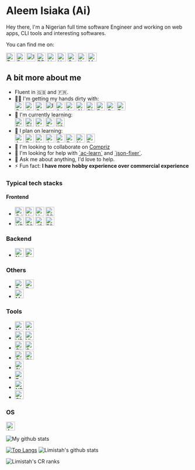 # Aleem Isiaka (Ai)

Hey there, I'm a Nigerian full time software Engineer and working on web apps, CLI tools and interesting softwares.

You can find me on:

<p>
  <a href="https://twitter.com/limistah"><img src="https://github.com/limistah/limistah/blob/master/assets/twitter.svg" width="24px" alt="Twitter"></a>
  <a href="https://www.facebook.com/limistah"><img src="https://github.com/limistah/limistah/blob/master/assets/facebook.svg" width="24px" alt="Facebook"></a>
  <a href="https://www.instagram.com/limistah"><img src="https://github.com/limistah/limistah/blob/master/assets/instagram.svg" width="24px" alt="Instagram"></a>
  <a href="https://dev.to/limistah"><img src="https://github.com/limistah/limistah/blob/master/assets/dev-dot-to.svg" width="24px" alt="DEV.to"></a>
  <a href="https://www.linkedin.com/in/limistah"><img src="https://github.com/limistah/limistah/blob/master/assets/linkedin.svg" width="24px" alt="Linkedin"></a>
  <a href="https://hashnode.com/@limistah"><img src="https://github.com/limistah/limistah/blob/master/assets/hashnode.svg" width="24px" alt="Hashnode"></a>
  <a href="https://profile.codersrank.io/user/limistah/"><img src="https://github.com/limistah/limistah/blob/master/assets/codersrank.svg" width="24px" alt="CodersRank"></a>
  <a href="https://www.youtube.com/channel/UCF8KzEYd35lyB8tGluQ6YFg?view_as=subscriber"><img src="https://github.com/limistah/limistah/blob/master/assets/youtube.svg" width="24px" alt="YouTube"></a>
  <a href="https://medium.com/@B.Max"><img src="https://github.com/limistah/limistah/blob/master/assets/medium.svg" width="24px" alt="Medium"></a>
</p>

## A bit more about me

<ul>
  <li>Fluent in 🇬🇧 and 🇫🇷.</li>
  <li>
    👨‍💻 I'm getting my hands dirty with:<br>
    <img src="https://github.com/limistah/limistah/blob/master/assets/quasar.svg" width="24px" alt="Quasar">
    <img src="https://github.com/limistah/limistah/blob/master/assets/jirasoftware.svg" width="24px" alt="Jira Software">
    <img src="https://github.com/limistah/limistah/blob/master/assets/confluence.svg" width="24px" alt="Confluence">
    <img src="https://github.com/limistah/limistah/blob/master/assets/ionic.svg" width="24px" alt="Ionic">
    <img src="https://github.com/limistah/limistah/blob/master/assets/aws.svg" width="24px" alt="AWS">
    <img src="https://github.com/limistah/limistah/blob/master/assets/angular.svg" width="24px" alt="Angular">
    <img src="https://github.com/limistah/limistah/blob/master/assets/dot-net.svg" width="24px" alt=".NET Core">
    <img src="https://github.com/limistah/limistah/blob/master/assets/gitlab.svg" width="24px" alt="GitLab">
    <img src="https://github.com/limistah/limistah/blob/master/assets/fastify.svg" width="24px" alt="Fastify">
    <img src="https://github.com/limistah/limistah/blob/master/assets/capacitor.svg" width="24px" alt="Capacitor">
    <img src="https://github.com/limistah/limistah/blob/master/assets/terraform.svg" width="24px" alt="Terraform">
  </li>
  <li>
    🌱 I'm currently learning:<br>
    <img src="https://github.com/limistah/limistah/blob/master/assets/flutter.svg" width="24px" alt="Flutter">
    <img src="https://github.com/limistah/limistah/blob/master/assets/clickup.svg" width="24px" alt="ClickUp">
    <img src="https://github.com/limistah/limistah/blob/master/assets/xero.svg" width="24px" alt="Xero">
    <img src="https://github.com/limistah/limistah/blob/master/assets/docker.svg" width="24px" alt="Docker">
    <img src="https://github.com/limistah/limistah/blob/master/assets/kubernetes.svg" width="24px" alt="K8s">
  </li>
  <li>
    🌱 I plan on learning:<br>
    <img src="https://github.com/limistah/limistah/blob/master/assets/ansible.svg" width="24px" alt="Ansible">
    <img src="https://github.com/limistah/limistah/blob/master/assets/rust.svg" width="24px" alt="Rust">
    <a href="https://github.com/neutralinojs/neutralinojs"><img src="https://github.com/limistah/limistah/blob/master/assets/neutralinojs.svg" width="24px" alt="Neutralino"></a>
    <img src="https://github.com/limistah/limistah/blob/master/assets/juce.svg" width="24px" alt="Juce">
    <img src="https://github.com/limistah/limistah/blob/master/assets/go.svg" width="24px" alt="Go">
    <img src="https://github.com/limistah/limistah/blob/master/assets/deno.svg" width="24px" alt="Deno">
    <img src="https://github.com/limistah/limistah/blob/master/assets/nativescript.svg" width="24px" alt="NativeScript">
    <img src="https://github.com/limistah/limistah/blob/master/assets/prometheus.svg" width="24px" alt="Prometheus">
  </li>
  <li>
    👯 I'm looking to collaborate on <a href="https://github.com/limistah/Compriz">Compriz</a>
  </li>
  <li>
    🤝 I'm looking for help with <a href="https://github.com/all-contributors/ac-learn">`ac-learn`</a> and <a href="https://github.com/limistah/json-fixer">`json-fixer`</a>.
  </li>
  <li>
    💬 Ask me about anything, I'd love to help.
    <!-- Especially Vue.js, Software Architecture, Gridsome, Speedcubing, application type decision -->
  </li>
  <!-- <li>
    📝 I often write articles on <a href="https://medium.com/@B.Max">https://medium.com/@B.Max</a>
  </li> -->
  <li>⚡ Fun fact: <strong>I have more hobby experience over commercial experience</strong></li>
</ul>
<!-- - 🔭 I'm currently working on [MBerkmann](https://github.com/limistah/mberkmann) -->

### Typical tech stacks

#### Frontend

- <img src="https://github.com/limistah/limistah/blob/master/assets/gridsome.svg" width="24px" alt="Gridsome"> <img src="https://github.com/limistah/limistah/blob/master/assets/vue-dot-js.svg" width="24px" alt="Vue.js"> <img src="https://github.com/limistah/limistah/blob/master/assets/vuetify.svg" width="24px" alt="Vuetify"> <img src="https://github.com/limistah/limistah/blob/master/assets/sass.svg" width="24px" alt="SCSS">
- <img src="https://github.com/limistah/limistah/blob/master/assets/html5.svg" width="24px" alt="HTML5"> <img src="https://github.com/limistah/limistah/blob/master/assets/css3.svg" width="24px" alt="CSS3"> <img src="https://github.com/limistah/limistah/blob/master/assets/javascript.svg" width="24px" alt="JS"> <img src="https://github.com/limistah/limistah/blob/master/assets/typescript.svg" width="24px" alt="TS">

### Backend

- <img src="https://github.com/limistah/limistah/blob/master/assets/node-dot-js.svg" width="24px" alt="Node.js"> <img src="https://github.com/limistah/limistah/blob/master/assets/express.svg" width="24px" alt="Express.js">

### Others

- <img src="https://github.com/limistah/limistah/blob/master/assets/python.svg" width="24px" alt="Python"> <img src="https://github.com/limistah/limistah/blob/master/assets/gnubash.svg" width="24px" alt="Bash">
- <img src="https://github.com/limistah/limistah/blob/master/assets/markdown.svg" width="24px" alt="Markdown">

### Tools

- <img src="https://github.com/limistah/limistah/blob/master/assets/netlify.svg" width="24px" alt="Netlify"> <img src="https://github.com/limistah/limistah/blob/master/assets/heroku.svg" width="24px" alt="Heroku">
- <img src="https://github.com/limistah/limistah/blob/master/assets/visualstudiocode.svg" width="24px" alt="VSCode"> <img src="https://github.com/limistah/limistah/blob/master/assets/vim.svg" width="24px" alt="Vim">
- <img src="https://github.com/limistah/limistah/blob/master/assets/github.svg" width="24px" alt="GitHub"> <img src="https://github.com/limistah/limistah/blob/master/assets/googledrive.svg" width="24px" alt="Google Drive">
- <img src="https://github.com/limistah/limistah/blob/master/assets/git.svg" width="24px" alt="Git"> <img src="https://github.com/limistah/limistah/blob/master/assets/gitkraken.svg" width="24px" alt="GitKraken">
- <img src="https://github.com/limistah/limistah/blob/master/assets/slack.svg" width="24px" alt="Slack">
- <img src="https://github.com/limistah/limistah/blob/master/assets/trello.svg" width="24px" alt="Trello">
- <img src="https://github.com/limistah/limistah/blob/master/assets/npm.svg" width="24px" alt="NPM">
- <img src="https://github.com/limistah/limistah/blob/master/assets/gimp.svg" width="24px" alt="GIMP">

### OS

<img src="https://github.com/limistah/limistah/blob/master/assets/archlinux.svg" width="24px" alt="ArchLinux">

![My github stats](https://github-readme-stats.vercel.app/api?username=limistah&show_icons=true&hide_border=true&theme=tokyonight)

[![Top Langs](https://github-readme-stats.vercel.app/api/top-langs/?username=limistah)](https://github.com/anuraghazra/github-readme-stats)
![Limistah's github stats](https://cr-skills-chart-widget.azurewebsites.net/api/api?username=limistah&width=820&tooltip=true&active-skills="HTML,%20CSS,%20JSON,%20JavaScript,%20Python,%20SCSS,%20Shell,%20TypeScript,%20Vue,%20Jupyter%20Notebook,%20Dockerfile,%20Batchfile,%20C#,%20Java,Dart")

<!-- https://docs.codersrank.io/widgets/skills-chart-widget/ -->

![Limistah's CR ranks](https://cr-ss-service.azurewebsites.net/api/ScreenShot?widget=summary&username=limistah&show-avatar=false)
